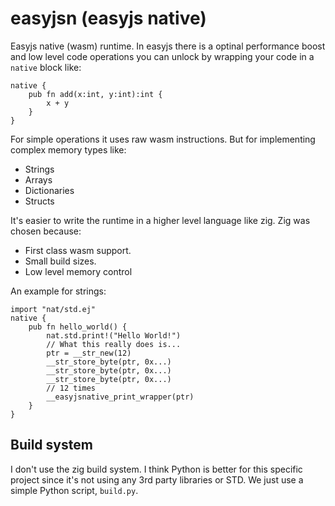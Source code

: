 # easyjsn (easyjs native)
Easyjs native (wasm) runtime. In easyjs there is a optinal performance boost and low level code operations you can unlock by wrapping your code in a `native` block like:

```easyjs
native {
    pub fn add(x:int, y:int):int {
        x + y
    }
}
```
For simple operations it uses raw wasm instructions. But for implementing complex memory types like:
- Strings
- Arrays
- Dictionaries
- Structs

It's easier to write the runtime in a higher level language like zig. Zig was chosen because:
- First class wasm support.
- Small build sizes.
- Low level memory control

An example for strings:
```easyjs
import "nat/std.ej"
native {
    pub fn hello_world() {
        nat.std.print!("Hello World!")
        // What this really does is...
        ptr = __str_new(12)
        __str_store_byte(ptr, 0x...)
        __str_store_byte(ptr, 0x...)
        __str_store_byte(ptr, 0x...)
        // 12 times
        __easyjsnative_print_wrapper(ptr)
    }
}
```

## Build system
I don't use the zig build system. I think Python is better for this specific project since it's not using any 3rd party libraries or STD.
We just use a simple Python script, `build.py`.